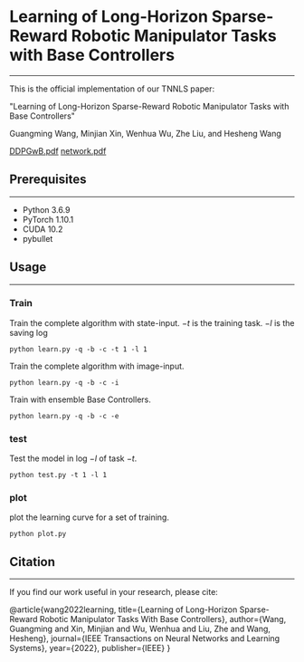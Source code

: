 # Learning of Long-Horizon Sparse-Reward Robotic Manipulator Tasks with Base Controllers
-----------------------
This is the official implementation of our TNNLS paper:

"Learning of Long-Horizon Sparse-Reward Robotic Manipulator Tasks with Base Controllers"

Guangming Wang, Minjian Xin, Wenhua Wu, Zhe Liu, and Hesheng Wang

[DDPGwB.pdf](https://github.com/IRMVLab/BCLearning/files/9906097/DDPGwB.pdf)
[network.pdf](https://github.com/IRMVLab/BCLearning/files/9906101/network.pdf)

## Prerequisites
------------------------------
- Python 3.6.9
- PyTorch 1.10.1
- CUDA 10.2
- pybullet

## Usage
----------------------
### Train
Train the complete algorithm with state-input. $-t$ is the training task. $-l$ is the saving log
```
python learn.py -q -b -c -t 1 -l 1
```
Train the complete algorithm with image-input.
```
python learn.py -q -b -c -i
```
Train with ensemble Base Controllers.
```
python learn.py -q -b -c -e
```

### test
Test the model in log $-l$ of task $-t$.
```
python test.py -t 1 -l 1 
```

### plot
plot the learning curve for a set of training.
```
python plot.py
```
## Citation
--------------------------------
If you find our work useful in your research, please cite:

@article{wang2022learning,
  title={Learning of Long-Horizon Sparse-Reward Robotic Manipulator Tasks With Base Controllers},
  author={Wang, Guangming and Xin, Minjian and Wu, Wenhua and Liu, Zhe and Wang, Hesheng},
  journal={IEEE Transactions on Neural Networks and Learning Systems},
  year={2022},
  publisher={IEEE}
}
